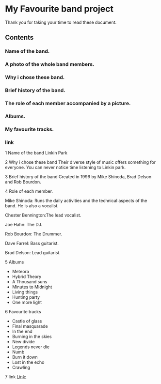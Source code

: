 # My Favourite band project
Thank you for taking your time to read these document.

## Contents
### Name of the band.
### A photo of the whole band members.
### Why i chose these band.
### Brief history of the band.
### The role of each member accompanied by a picture.
### Albums.
### My favourite tracks.  
### link

1 Name of the band
Linkin Park

2 Why i chose these band
Their diverse style of music offers something for everyone. 
You can never notice time listening to Linkin park.

3 Brief history of the band 
Created in 1996 by Mike Shinoda, Brad Delson and Rob Bourdon.

4 Role of each member.

Mike Shinoda: Runs the daily activities and the technical aspects of the band.
He is also a vocalist.

Chester Bennington:The lead vocalist.

Joe Hahn: The DJ.

Rob Bourdon: The Drummer.

Dave Farrel: Bass guitarist.

Brad Delson: Lead guitarist.

5 Albums
* Meteora
* Hybrid Theory
* A Thousand suns
* Minutes to Midnight
* Living things
* Hunting party
* One more light

6 Favourite tracks
* Castle of glass
* Final masquarade
* In the end
* Burning in the skies
* New divide
* Legends never die
* Numb
* Burn it down
* Lost in the echo
* Crawling

7 link
[Link:](https://github.com/Kiru-axis/my-favourite-band-project.git)

